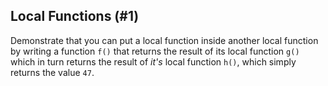 ## Local Functions (#1)

Demonstrate that you can put a local function inside another local function by
writing a function `f()` that returns the result of its local function `g()`
which in turn returns the result of *it's* local function `h()`, which simply
returns the value `47`.
